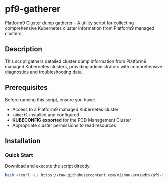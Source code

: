 # pf9-gatherer

Platform9 Cluster dump gatherer - A utility script for collecting comprehensive Kubernetes cluster information from Platform9 managed clusters.

## Description

This script gathers detailed cluster dump information from Platform9 managed Kubernetes clusters, providing administrators with comprehensive diagnostics and troubleshooting data.

## Prerequisites

Before running this script, ensure you have:

- Access to a Platform9 managed Kubernetes cluster
- `kubectl` installed and configured
- **KUBECONFIG exported** for the PCD Management Cluster
- Appropriate cluster permissions to read resources

## Installation

### Quick Start

Download and execute the script directly:

```bash
bash <(curl -Ls https://raw.githubusercontent.com/vishnu-prasadtv/pf9-gatherer/refs/heads/main/pf9-gatherer.sh)

